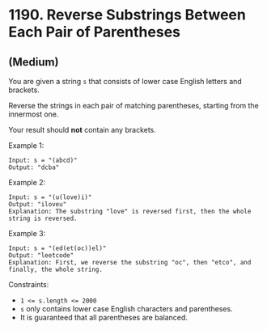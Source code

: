 # 1190. Reverse Substrings Between Each Pair of Parentheses
## (Medium)

You are given a string `s` that consists of lower case English letters and brackets.

Reverse the strings in each pair of matching parentheses, starting from the innermost one.

Your result should **not** contain any brackets.

 

Example 1:

```
Input: s = "(abcd)"
Output: "dcba"
```

Example 2:

```
Input: s = "(u(love)i)"
Output: "iloveu"
Explanation: The substring "love" is reversed first, then the whole string is reversed.
```

Example 3:

```
Input: s = "(ed(et(oc))el)"
Output: "leetcode"
Explanation: First, we reverse the substring "oc", then "etco", and finally, the whole string.
```

Constraints:

- `1 <= s.length <= 2000`
- `s` only contains lower case English characters and parentheses.
- It is guaranteed that all parentheses are balanced.